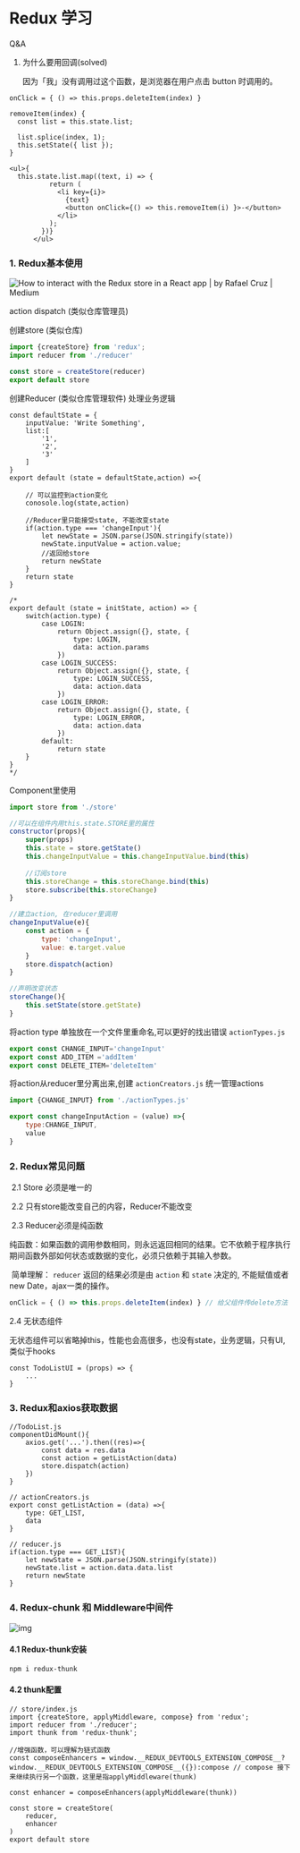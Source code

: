 # Redux 学习

Q&A

1. 为什么要用回调(solved)

   因为「我」没有调用过这个函数，是浏览器在用户点击 button 时调用的。

```react
onClick = { () => this.props.deleteItem(index) }

removeItem(index) {
  const list = this.state.list;

  list.splice(index, 1);
  this.setState({ list });
}

<ul>{
  this.state.list.map((text, i) => {
          return (
            <li key={i}>
              {text}
              <button onClick={() => this.removeItem(i) }>-</button>
            </li>
          );
        })}
      </ul>
```

### 1. Redux基本使用

![How to interact with the Redux store in a React app | by Rafael Cruz |  Medium](https://miro.medium.com/max/1176/1*NTKLDEcb018jQIjILxtp4Q.png)

action dispatch (类似仓库管理员)

创建store (类似仓库)

```js
import {createStore} from 'redux';
import reducer from './reducer'

const store = createStore(reducer)
export default store
```

创建Reducer (类似仓库管理软件) 处理业务逻辑

```react
const defaultState = {
    inputValue: 'Write Something',
    list:[
        '1',
        '2',
        '3'
    ]
}
export default (state = defaultState,action) =>{
    
    // 可以监控到action变化
    conosole.log(state,action)
    
    //Reducer里只能接受state, 不能改变state
    if(action.type === 'changeInput'){
        let newState = JSON.parse(JSON.stringify(state))
        newState.inputValue = action.value;
 		//返回给store
        return newState
    }
	return state
}

/*
export default (state = initState, action) => {
    switch(action.type) {
        case LOGIN:
            return Object.assign({}, state, {
                type: LOGIN,
                data: action.params
            })
        case LOGIN_SUCCESS:
            return Object.assign({}, state, {
                type: LOGIN_SUCCESS,
                data: action.data
            })
        case LOGIN_ERROR:
            return Object.assign({}, state, {
                type: LOGIN_ERROR,
                data: action.data
            })
        default:
            return state
    }
}
*/
```

Component里使用

```js
import store from './store'

//可以在组件内用this.state.STORE里的属性
constructor(props){
    super(props)
    this.state = store.getState()
    this.changeInputValue = this.changeInputValue.bind(this)
    
    //订阅store
    this.storeChange = this.storeChange.bind(this)
    store.subscribe(this.storeChange)
}

//建立action, 在reducer里调用
changeInputValue(e){
    const action = {
        type: 'changeInput',
        value: e.target.value
    }
    store.dispatch(action)
}

//声明改变状态
storeChange(){
    this.setState(store.getState)
}
```



将action type 单独放在一个文件里重命名,可以更好的找出错误 `actionTypes.js`

```js
export const CHANGE_INPUT='changeInput'
export const ADD_ITEM ='addItem'
export const DELETE_ITEM='deleteItem'
```



将action从reducer里分离出来,创建 `actionCreators.js` 统一管理actions

```js
import {CHANGE_INPUT} from './actionTypes.js'

export const changeInputAction = (value) =>{
    type:CHANGE_INPUT,
    value
}
```



### 2. Redux常见问题

​	2.1 Store 必须是唯一的

​	2.2 只有store能改变自己的内容，Reducer不能改变

​	2.3 Reducer必须是纯函数

​		纯函数：如果函数的调用参数相同，则永远返回相同的结果。它不依赖于程序执行期间函数外部如何状态或数据的变化，必须只依赖于其输入参数。

​		简单理解： `reducer` 返回的结果必须是由 `action` 和 `state` 决定的, 不能赋值或者new Date，ajax一类的操作。



```js
onClick = { () => this.props.deleteItem(index) } // 给父组件传delete方法
```

  2.4 无状态组件

​	无状态组件可以省略掉this，性能也会高很多，也没有state，业务逻辑，只有UI, 类似于hooks

```react
const TodoListUI = (props) => {
	...
}
```



### 3. Redux和axios获取数据

```react
//TodoList.js
componentDidMount(){
	axios.get('...').then((res)=>{
		const data = res.data
        const action = getListAction(data)
        store.dispatch(action)
	})
}

// actionCreators.js
export const getListAction = (data) =>{
    type: GET_LIST,
    data
}

// reducer.js
if(action.type === GET_LIST){
    let newState = JSON.parse(JSON.stringify(state))
    newState.list = action.data.data.list
    return newState
}
```



### 4. Redux-chunk 和 Middleware中间件

![img](https://img0.baidu.com/it/u=3659086970,512947615&fm=26&fmt=auto&gp=0.jpg)

#### 4.1 **Redux-thunk安装**

```
npm i redux-thunk
```



#### 4.2 **thunk配置**

```react
// store/index.js
import {createStore, applyMiddleware, compose} from 'redux';
import reducer from './reducer';
import thunk from 'redux-thunk';

//增强函数，可以理解为链式函数
const composeEnhancers = window.__REDUX_DEVTOOLS_EXTENSION_COMPOSE__?
window.__REDUX_DEVTOOLS_EXTENSION_COMPOSE__({}):compose // compose 接下来继续执行另一个函数，这里是指applyMiddleware(thunk)

const enhancer = composeEnhancers(applyMiddleware(thunk))

const store = createStore(
    reducer,
    enhancer
)
export default store
```

